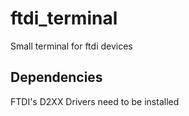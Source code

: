 # ftdi_terminal
Small terminal for ftdi devices

## Dependencies
FTDI's D2XX Drivers need to be installed
